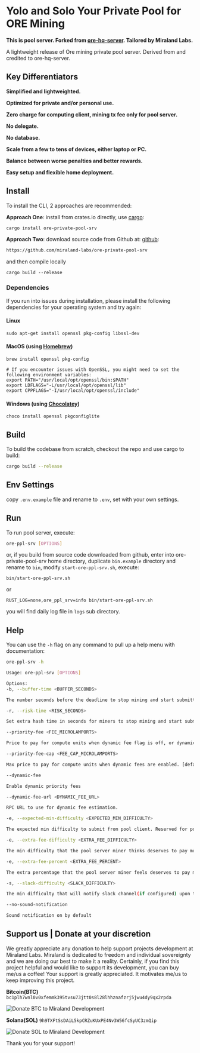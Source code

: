 # Yolo and Solo Your Private Pool for ORE Mining

**This is pool server. Forked from [ore-hq-server](https://github.com/Kriptikz/ore-hq-server.git). Tailored by Miraland Labs.**

A lightweight release of Ore mining private pool server. Derived from and credited to ore-hq-server.

## Key Differentiators

**Simplified and lightweighted.**

**Optimized for private and/or personal use.**

**Zero charge for computing client, mining tx fee only for pool server.**

**No delegate.**

**No database.**

**Scale from a few to tens of devices, either laptop or PC.**

**Balance between worse penalties and better rewards.**

**Easy setup and flexible home deployment.**

## Install

To install the CLI, 2 approaches are recommended:

**Approach One**: install from crates.io directly, use [cargo](https://doc.rust-lang.org/cargo/getting-started/installation.html):

```sh
cargo install ore-private-pool-srv
```

**Approach Two**: download source code from Github at: [github](https://github.com/miraland-labs/ore-private-pool-srv):

```sh
https://github.com/miraland-labs/ore-private-pool-srv
```

and then compile locally

`cargo build --release`

### Dependencies

If you run into issues during installation, please install the following dependencies for your operating system and try again:

#### Linux

```
sudo apt-get install openssl pkg-config libssl-dev
```

#### MacOS (using [Homebrew](https://brew.sh/))

```
brew install openssl pkg-config

# If you encounter issues with OpenSSL, you might need to set the following environment variables:
export PATH="/usr/local/opt/openssl/bin:$PATH"
export LDFLAGS="-L/usr/local/opt/openssl/lib"
export CPPFLAGS="-I/usr/local/opt/openssl/include"
```

#### Windows (using [Chocolatey](https://chocolatey.org/))

```
choco install openssl pkgconfiglite
```

## Build

To build the codebase from scratch, checkout the repo and use cargo to build:

```sh
cargo build --release
```

## Env Settings

copy `.env.example` file and rename to `.env`, set with your own settings.

## Run

To run pool server, execute:

```sh
ore-ppl-srv [OPTIONS]
```

or, if you build from source code downloaded from github, enter into ore-private-pool-srv home directory,
duplicate `bin.example` directory and rename to `bin`, modify `start-ore-ppl-srv.sh`, execute:

```
bin/start-ore-ppl-srv.sh
```

or

```
RUST_LOG=none,ore_ppl_srv=info bin/start-ore-ppl-srv.sh
```

you will find daily log file in `logs` sub directory.

## Help

You can use the `-h` flag on any command to pull up a help menu with documentation:

```sh
ore-ppl-srv -h

Usage: ore-ppl-srv [OPTIONS]

Options:
-b, --buffer-time <BUFFER_SECONDS>

The number seconds before the deadline to stop mining and start submitting. [default: 5]

-r, --risk-time <RISK_SECONDS>

Set extra hash time in seconds for miners to stop mining and start submitting, risking a penalty. [default: 0]

--priority-fee <FEE_MICROLAMPORTS>

Price to pay for compute units when dynamic fee flag is off, or dynamic fee is unavailable. [default: 100]

--priority-fee-cap <FEE_CAP_MICROLAMPORTS>

Max price to pay for compute units when dynamic fees are enabled. [default: 100000]

--dynamic-fee

Enable dynamic priority fees

--dynamic-fee-url <DYNAMIC_FEE_URL>

RPC URL to use for dynamic fee estimation.

-e, --expected-min-difficulty <EXPECTED_MIN_DIFFICULTY>

The expected min difficulty to submit from pool client. Reserved for potential qualification process unimplemented yet. [default: 8]

-e, --extra-fee-difficulty <EXTRA_FEE_DIFFICULTY>

The min difficulty that the pool server miner thinks deserves to pay more priority fee to land tx quickly. [default: 29]

-e, --extra-fee-percent <EXTRA_FEE_PERCENT>

The extra percentage that the pool server miner feels deserves to pay more of the priority fee. As a percentage, a multiple of 50 is recommended(example: 50, means pay extra 50% of the specified priority fee), and the final priority fee cannot exceed the priority fee cap. [default: 0]

-s, --slack-difficulty <SLACK_DIFFICULTY>

The min difficulty that will notify slack channel(if configured) upon transaction success. [default: 25]

--no-sound-notification

Sound notification on by default
```

## Support us | Donate at your discretion

We greatly appreciate any donation to help support projects development at Miraland Labs. Miraland is dedicated to freedom and individual sovereignty and we are doing our best to make it a reality.
Certainly, if you find this project helpful and would like to support its development, you can buy me/us a coffee!
Your support is greatly appreciated. It motivates me/us to keep improving this project.

**Bitcoin(BTC)**
`bc1plh7wnl0v0xfemmk395tvsu73jtt0s8l28lhhznafzrj5jwu4dy9qx2rpda`

![Donate BTC to Miraland Development](donations/donate-btc-qr-code.png)

**Solana(SOL)**
`9h9TXFtSsDAiL5kpCRZuKUxPE4Nv3W56fcSyUC3zmQip`

![Donate SOL to Miraland Development](donations/donate-sol-qr-code.png)

Thank you for your support!

